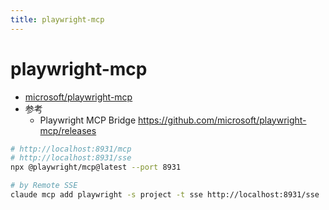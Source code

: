 ```yaml
---
title: playwright-mcp
---
```


# playwright-mcp

- [microsoft/playwright-mcp](https://github.com/microsoft/playwright-mcp)
- 参考
  - Playwright MCP Bridge https://github.com/microsoft/playwright-mcp/releases

```bash
# http://localhost:8931/mcp
# http://localhost:8931/sse
npx @playwright/mcp@latest --port 8931

# by Remote SSE
claude mcp add playwright -s project -t sse http://localhost:8931/sse
```

